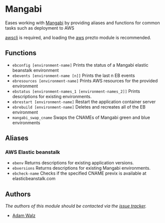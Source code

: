 Mangabi
=======

Eases working with [Mangabi][1] by providing aliases and functions for common tasks such as deployment to AWS

[awscli][2] is required, and loading the [aws][3] prezto module is recommended.

Functions
---------

  - `ebconfig [environment-name]` Prints the status of a Mangabi elastic beanstalk environment
  - `ebevents [environment-name [n]]` Prints the last n EB events
  - `ebresources [environment-name]` Prints AWS resources for the provided environment
  - `ebstatus [environment-names_1 [environment-names_2]]` Prints descriptions for existing environments.
  - `ebrestart [environment-name]` Restart the application container server
  - `ebrebuild [environment-name]` Deletes  and  recreates all of the EB environment
  - `mangabi_swap_cname` Swaps the CNAMEs of Mangabi green and blue environments

Aliases
-------

### AWS Elastic beanstalk

  - `ebenv` Returns descriptions for existing application versions.
  - `ebversions` Returns descriptions for existing Mangabi environments.
  - `ebcheck-name` Checks if the specified CNAME previx is available at elasticbeanstalk.com

Authors
-------

*The authors of this module should be contacted via the [issue tracker][4].*

  - [Adam Walz](https://github.com/adamwalz)

[1]: http://www.mangabi.com
[2]: http://aws.amazon.com/cli
[3]: https://github.com/adamwalz/prezto/tree/master/modules/aws
[4]: https://github.com/adamwalz/prezto/issues
